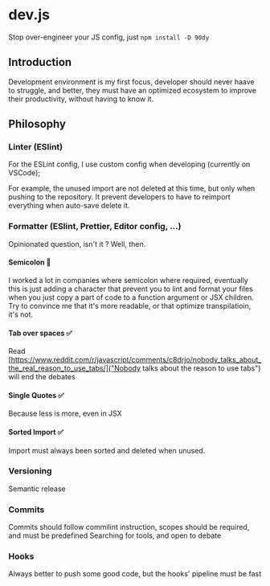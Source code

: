 # dev.js

Stop over-engineer your JS config, just `npm install -D 90dy`

## Introduction

Development environment is my first focus, developer should never haave to struggle, and better, they must have an optimized ecosystem to improve their productivity, without having to know it.

## Philosophy

### Linter (ESlint)

For the ESLint config, I use custom config when developing (currently on VSCode);

For example, the unused import are not deleted at this time, but only when pushing to the repository.
It prevent developers to have to reimport everything when auto-save delete it.

### Formatter (ESlint, Prettier, Editor config, ...)

Opinionated question, isn't it ? Well, then.

#### Semicolon 🚫

I worked a lot in companies where semicolon where required, eventually this is just adding a character that prevent you to lint and format your files when you just copy a part of code to a function argument or JSX children. Try to convince me that it's more readable, or that optimize transpilatioin, it's not.

#### Tab over spaces ✅

Read [https://www.reddit.com/r/javascript/comments/c8drjo/nobody_talks_about_the_real_reason_to_use_tabs/]("Nobody talks about the reason to use tabs") will end the debates

#### Single Quotes ✅

Because less is more, even in JSX

#### Sorted Import ✅

Import must always been sorted and deleted when unused.

### Versioning

Semantic release

### Commits

Commits should follow commilint instruction, scopes should be required, and must be predefined
Searching for tools, and open to debate

### Hooks

Always better to push some good code, but the hooks' pipeline must be fast
